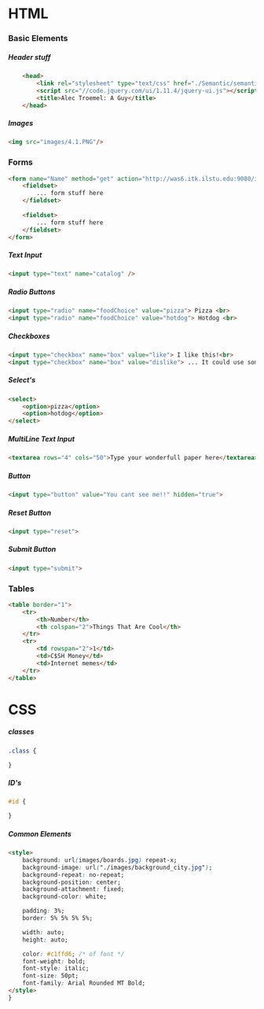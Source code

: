 # HTML

### Basic Elements 

##### Header stuff 
```html
    <head>
        <link rel="stylesheet" type="text/css" href="./Semantic/semantic.min.css">
        <script src="//code.jquery.com/ui/1.11.4/jquery-ui.js"></script>
        <title>Alec Troemel: A Guy</title>
    </head>
```

##### Images 
```html
<img src="images/4.1.PNG"/>
```

### Forms
```html
<form name="Name" method="get" action="http://was6.itk.ilstu.edu:9080/itk/EchoAll">
    <fieldset>
        ... form stuff here
    </fieldset>
    
    <fieldset>
        ... form stuff here
    </fieldset>
</form>
```

##### Text Input 
```html
<input type="text" name="catalog" />
```

##### Radio Buttons  
```html
<input type="radio" name="foodChoice" value="pizza"> Pizza <br>
<input type="radio" name="foodChoice" value="hotdog"> Hotdog <br>
```

##### Checkboxes 
```html
<input type="checkbox" name="box" value="like"> I like this!<br>
<input type="checkbox" name="box" value="dislike"> ... It could use some 
```

##### Select's 
```html
<select>
    <option>pizza</option>
    <option>hotdog</option>
</select>
```

##### MultiLine Text Input 
```html
<textarea rows="4" cols="50">Type your wonderfull paper here</textarea>
```

##### Button 
```html
<input type="button" value="You cant see me!!" hidden="true">
```

##### Reset Button 
```html
<input type="reset">
```

##### Submit Button 
```html
<input type="submit">
```

### Tables 
```html
<table border="1">
    <tr>
        <th>Number</th>
        <th colspan="2">Things That Are Cool</th>
    </tr>
    <tr>
        <td rowspan="2">1</td>
        <td>C$SH Money</td>
        <td>Internet memes</td>
    </tr>
</table>
```

# CSS
##### classes
```CSS
.class {

}
```

##### ID's
```CSS
#id {

}
```

##### Common Elements 
```html
<style>
    background: url(images/boards.jpg) repeat-x;
    background-image: url("./images/background_city.jpg");
    background-repeat: no-repeat;
    background-position: center;
    background-attachment: fixed;
    background-color: white;

    padding: 3%;
    border: 5% 5% 5% 5%;

    width: auto;
    height: auto;

    color: #c1ffd6; /* of font */
    font-weight: bold;
    font-style: italic;
    font-size: 50pt;
    font-family: Arial Rounded MT Bold;
</style>
}  
```
